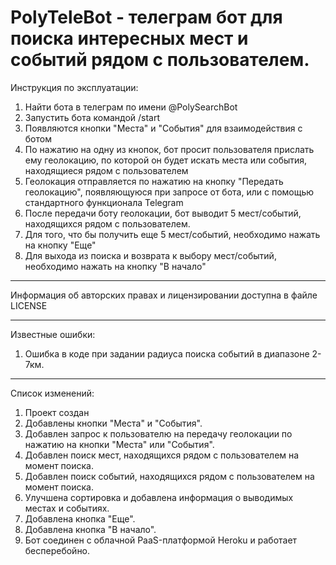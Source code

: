 # PolyTeleBot - телеграм бот для поиска интересных мест и событий рядом с пользователем.
Инструкция по эксплуатации:
1. Найти бота в телеграм по имени @PolySearchBot
2. Запустить бота командой /start
3. Появляются кнопки "Места" и "События" для взаимодействия с ботом
4. По нажатию на одну из кнопок, бот просит пользователя прислать ему геолокацию, по которой он будет искать места или события, находящиеся рядом с пользователем
5. Геолокация отправляется по нажатию на кнопку "Передать геолокацию", появляющуюся при запросе от бота, или с помощью стандартного функционала Telegram
6. После передачи боту геолокации, бот выводит 5 мест/событий, находящихся рядом с пользователем.
7. Для того, что бы получить еще 5 мест/событий, необходимо нажать на кнопку "Еще"
8. Для выхода из поиска и возврата к выбору мест/событий, необходимо нажать на кнопку "В начало"

---------------------

Информация об авторских правах и лицензировании доступна в файле LICENSE

---------------------

Известные ошибки:
1. Ошибка в коде при задании радиуса поиска событий в диапазоне 2-7км.
--------------------

Список изменений:
1. Проект создан
2. Добавлены кнопки "Места" и "События".
3. Добавлен запрос к пользователю на передачу геолокации по нажатию на кнопки "Места" или "События".
4. Добавлен поиск мест, находящихся рядом с пользователем на момент поиска.
5. Добавлен поиск событий, находящихся рядом с пользователем на момент поиска.
6. Улучшена сортировка и добавлена информация о выводимых местах и событиях.
7. Добавлена кнопка "Еще".
8. Добавлена кнопка "В начало".
9. Бот соединен с облачной PaaS-платформой Heroku и работает бесперебойно.


